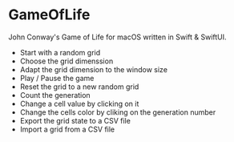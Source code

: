 # GameOfLife
John Conway's Game of Life for macOS written in Swift &amp; SwiftUI.

- Start with a random grid
- Choose the grid dimenssion
- Adapt the grid dimension to the window size
- Play / Pause the game
- Reset the grid to a new random grid
- Count the generation
- Change a cell value by clicking on it
- Change the cells color by cliking on the generation number
- Export the grid state to a CSV file
- Import a grid from a CSV file
